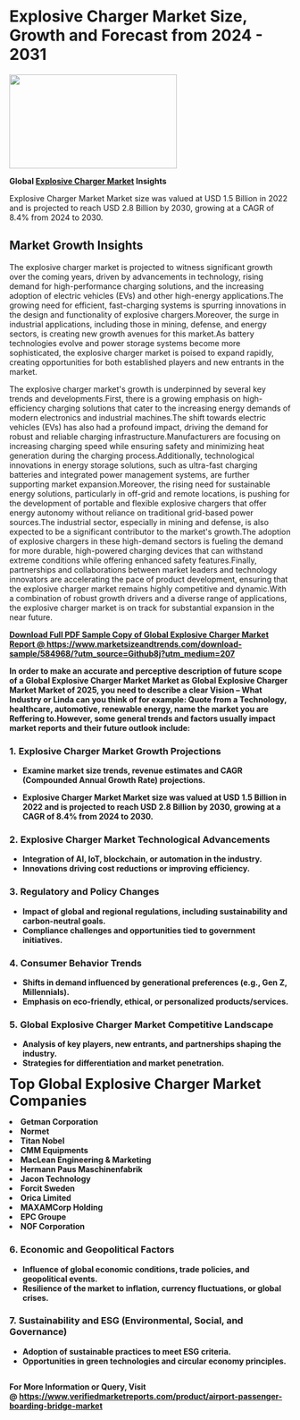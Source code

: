 <H1>Explosive Charger Market Size, Growth and Forecast from 2024 - 2031</H1><img class="aligncenter size-medium wp-image-584254" src="https://thirdeyenews.in/wp-content/uploads/2024/09/Global-Market-Research-300x168.jpeg" alt="" width="300" height="168" /><p><strong>Global&nbsp;<a href="https://www.marketsizeandtrends.com/download-sample/584968/?utm_source=Github8j?utm_medium=207">Explosive Charger Market</a> Insights</strong></p><p>Explosive Charger Market Market size was valued at USD 1.5 Billion in 2022 and is projected to reach USD 2.8 Billion by 2030, growing at a CAGR of 8.4% from 2024 to 2030.</p><p><h2>Market Growth Insights</h2> <p>The explosive charger market is projected to witness significant growth over the coming years, driven by advancements in technology, rising demand for high-performance charging solutions, and the increasing adoption of electric vehicles (EVs) and other high-energy applications.The growing need for efficient, fast-charging systems is spurring innovations in the design and functionality of explosive chargers.Moreover, the surge in industrial applications, including those in mining, defense, and energy sectors, is creating new growth avenues for this market.As battery technologies evolve and power storage systems become more sophisticated, the explosive charger market is poised to expand rapidly, creating opportunities for both established players and new entrants in the market.</p> <p><strong><a href="download-sample-link"></a></strong></p> <p>The explosive charger market's growth is underpinned by several key trends and developments.First, there is a growing emphasis on high-efficiency charging solutions that cater to the increasing energy demands of modern electronics and industrial machines.The shift towards electric vehicles (EVs) has also had a profound impact, driving the demand for robust and reliable charging infrastructure.Manufacturers are focusing on increasing charging speed while ensuring safety and minimizing heat generation during the charging process.Additionally, technological innovations in energy storage solutions, such as ultra-fast charging batteries and integrated power management systems, are further supporting market expansion.Moreover, the rising need for sustainable energy solutions, particularly in off-grid and remote locations, is pushing for the development of portable and flexible explosive chargers that offer energy autonomy without reliance on traditional grid-based power sources.The industrial sector, especially in mining and defense, is also expected to be a significant contributor to the market's growth.The adoption of explosive chargers in these high-demand sectors is fueling the demand for more durable, high-powered charging devices that can withstand extreme conditions while offering enhanced safety features.Finally, partnerships and collaborations between market leaders and technology innovators are accelerating the pace of product development, ensuring that the explosive charger market remains highly competitive and dynamic.With a combination of robust growth drivers and a diverse range of applications, the explosive charger market is on track for substantial expansion in the near future.</p> <p><strong><a href="get-more-link"></p><p><span class=""><strong>Download Full PDF Sample Copy of Global Explosive Charger Market Report</strong> @ <a href="https://www.marketsizeandtrends.com/download-sample/584968/?utm_source=Github8j?utm_medium=207" target="_blank">https://www.marketsizeandtrends.com/download-sample/584968/?utm_source=Github8j?utm_medium=207</a></span></p><p>In order to make an accurate and perceptive description of future scope of a Global&nbsp;Explosive Charger Market Market as Global&nbsp;Explosive Charger Market Market of 2025, you need to describe a clear Vision &ndash; What Industry or Linda can you think of for example: Quote from a Technology, healthcare, automotive, renewable energy, name the market you are Reffering to.However, some general trends and factors usually impact market reports and their future outlook include:</p><h3>1.&nbsp;<strong>Explosive Charger Market Growth Projections</strong></h3><ul><li>Examine market size trends, revenue estimates and CAGR (Compounded Annual Growth Rate) projections.</li><li><p>Explosive Charger Market Market size was valued at USD 1.5 Billion in 2022 and is projected to reach USD 2.8 Billion by 2030, growing at a CAGR of 8.4% from 2024 to 2030.</p></li></ul><h3>2.&nbsp;<strong>Explosive Charger Market Technological Advancements</strong></h3><ul><li>Integration of AI, IoT, blockchain, or automation in the industry.</li><li>Innovations driving cost reductions or improving efficiency.</li></ul><h3>3.&nbsp;<strong>Regulatory and Policy Changes</strong></h3><ul><li>Impact of global and regional regulations, including sustainability and carbon-neutral goals.</li><li>Compliance challenges and opportunities tied to government initiatives.</li></ul><h3>4.&nbsp;<strong>Consumer Behavior Trends</strong></h3><ul><li>Shifts in demand influenced by generational preferences (e.g., Gen Z, Millennials).</li><li>Emphasis on eco-friendly, ethical, or personalized products/services.</li></ul><h3>5.&nbsp;<strong>Global Explosive Charger Market Competitive Landscape</strong></h3><ul><li>Analysis of key players, new entrants, and partnerships shaping the industry.</li><li>Strategies for differentiation and market penetration.</li></ul><p data-pm-slice="1 1 []"><span style="color: inherit; font-family: inherit; font-size: 25px;">Top Global Explosive Charger Market Companies</span></p><div class="" data-test-id=""><p><li>Getman Corporation</li><li> Normet</li><li> Titan Nobel</li><li> CMM Equipments</li><li> MacLean Engineering & Marketing</li><li> Hermann Paus Maschinenfabrik</li><li> Jacon Technology</li><li> Forcit Sweden</li><li> Orica Limited</li><li> MAXAMCorp Holding</li><li> EPC Groupe</li><li> NOF Corporation</li></p></div><h3>6.&nbsp;<strong>Economic and Geopolitical Factors</strong></h3><ul><li>Influence of global economic conditions, trade policies, and geopolitical events.</li><li>Resilience of the market to inflation, currency fluctuations, or global crises.</li></ul><h3>7.&nbsp;<strong>Sustainability and ESG (Environmental, Social, and Governance)</strong></h3><ul><li>Adoption of sustainable practices to meet ESG criteria.</li><li>Opportunities in green technologies and circular economy principles.</li></ul><h2><strong style="font-size: 14px;">For More Information or Query, Visit @&nbsp;</strong><a style="background-color: #ffffff; font-size: 14px;" href="https://www.marketsizeandtrends.com/report/explosive-charger-market/" target="_blank">https://www.verifiedmarketreports.com/product/airport-passenger-boarding-bridge-market</a></h2>